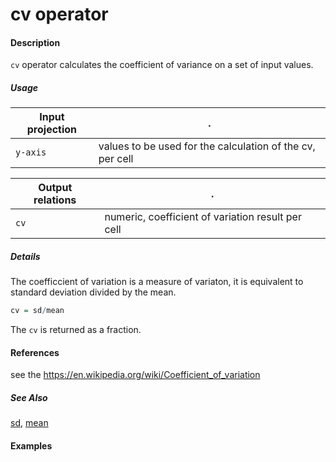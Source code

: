 # cv operator

#### Description
`cv` operator calculates the coefficient of variance on a set of input values.

##### Usage
Input projection|.
---|---
`y-axis`| values to be used for the calculation of the cv, per cell


Output relations|.
---|---
`cv`| numeric, coefficient of variation result per cell

##### Details
The coefficcient of variation is a measure of variaton, it is equivalent to standard deviation divided by the mean.
```r
cv = sd/mean
```
The `cv` is returned as a fraction.

#### References
see the https://en.wikipedia.org/wiki/Coefficient_of_variation


##### See Also
[sd](https://github.com/tercen/sd_operator), [mean](https://github.com/tercen/mean_operator)

#### Examples


